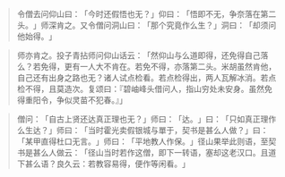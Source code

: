 > 令僧去问仰山曰：​「今时还假悟也无？​」仰曰：​「悟即不无，争奈落在第二头。​」师深肯之。又令僧问洞山曰：​「那个究竟作么生？​」洞曰：​「却须问他始得。​」

> 师亦肯之。投子青拈师问仰山话云：​「然仰山与么道即得，还免得自己落么？若免得，更有一人大不肯在。若免不得，亦落第二头。米胡虽然肯他，自己还有出身之路也无？诸人试点检看。若点检得出，两人瓦解冰消。若点检不得，且莫造次。复颂曰：『碧岫峰头借问人，指山穷处未安身。虽然免得重阳令，争似灵苗不犯春。』」

> 僧问：​「自古上贤还达真正理也无？​」师曰：​「达。​」曰：​「只如真正理作么生达？​」师曰：​「当时霍光卖假银城与單于，契书是甚么人做？​」曰：​「某甲直得杜口无言。​」师曰：​「平地教人作保。​」径山果举此则语，至契书是甚么人做云：​「径山当时若作这僧，即下一转语，塞却这老汉口。且道下甚么语？良久云：若教容易得，便作等闲看。​」


